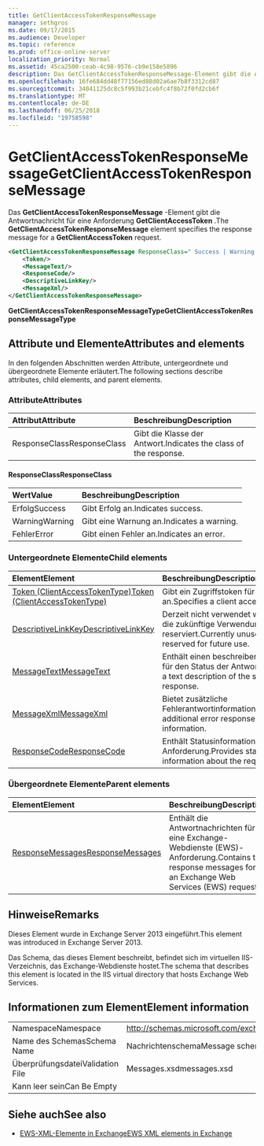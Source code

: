 ```yaml
---
title: GetClientAccessTokenResponseMessage
manager: sethgros
ms.date: 09/17/2015
ms.audience: Developer
ms.topic: reference
ms.prod: office-online-server
localization_priority: Normal
ms.assetid: 45ca2500-ceab-4c98-9576-cb9e158e5896
description: Das GetClientAccessTokenResponseMessage-Element gibt die Antwortnachricht für eine Anforderung GetClientAccessToken.
ms.openlocfilehash: 16fe684dd48f77156ed88d02a6ae7b8f3312cd87
ms.sourcegitcommit: 34041125dc8c5f993b21cebfc4f8b72f0fd2cb6f
ms.translationtype: MT
ms.contentlocale: de-DE
ms.lasthandoff: 06/25/2018
ms.locfileid: "19758598"
---
```

# <a name="getclientaccesstokenresponsemessage"></a><span data-ttu-id="87d07-103">GetClientAccessTokenResponseMessage</span><span class="sxs-lookup"><span data-stu-id="87d07-103">GetClientAccessTokenResponseMessage</span></span>

<span data-ttu-id="87d07-104">Das **GetClientAccessTokenResponseMessage** -Element gibt die Antwortnachricht für eine Anforderung **GetClientAccessToken** .</span><span class="sxs-lookup"><span data-stu-id="87d07-104">The **GetClientAccessTokenResponseMessage** element specifies the response message for a **GetClientAccessToken** request.</span></span> 
  
```XML
<GetClientAccessTokenResponseMessage ResponseClass=" Success | Warning | Error ">
    <Token/>
    <MessageText/>
    <ResponseCode/>
    <DescriptiveLinkKey/>
    <MessageXml/>
</GetClientAccessTokenResponseMessage>
```

 <span data-ttu-id="87d07-105">**GetClientAccessTokenResponseMessageType**</span><span class="sxs-lookup"><span data-stu-id="87d07-105">**GetClientAccessTokenResponseMessageType**</span></span>
## <a name="attributes-and-elements"></a><span data-ttu-id="87d07-106">Attribute und Elemente</span><span class="sxs-lookup"><span data-stu-id="87d07-106">Attributes and elements</span></span>

<span data-ttu-id="87d07-107">In den folgenden Abschnitten werden Attribute, untergeordnete und übergeordnete Elemente erläutert.</span><span class="sxs-lookup"><span data-stu-id="87d07-107">The following sections describe attributes, child elements, and parent elements.</span></span>
  
### <a name="attributes"></a><span data-ttu-id="87d07-108">Attribute</span><span class="sxs-lookup"><span data-stu-id="87d07-108">Attributes</span></span>

|<span data-ttu-id="87d07-109">**Attribut**</span><span class="sxs-lookup"><span data-stu-id="87d07-109">**Attribute**</span></span>|<span data-ttu-id="87d07-110">**Beschreibung**</span><span class="sxs-lookup"><span data-stu-id="87d07-110">**Description**</span></span>|
|:-----|:-----|
|<span data-ttu-id="87d07-111">ResponseClass</span><span class="sxs-lookup"><span data-stu-id="87d07-111">ResponseClass</span></span>  <br/> |<span data-ttu-id="87d07-112">Gibt die Klasse der Antwort.</span><span class="sxs-lookup"><span data-stu-id="87d07-112">Indicates the class of the response.</span></span>  <br/> |
   
#### <a name="responseclass"></a><span data-ttu-id="87d07-113">ResponseClass</span><span class="sxs-lookup"><span data-stu-id="87d07-113">ResponseClass</span></span>

|<span data-ttu-id="87d07-114">**Wert**</span><span class="sxs-lookup"><span data-stu-id="87d07-114">**Value**</span></span>|<span data-ttu-id="87d07-115">**Beschreibung**</span><span class="sxs-lookup"><span data-stu-id="87d07-115">**Description**</span></span>|
|:-----|:-----|
|<span data-ttu-id="87d07-116">Erfolg</span><span class="sxs-lookup"><span data-stu-id="87d07-116">Success</span></span>  <br/> |<span data-ttu-id="87d07-117">Gibt Erfolg an.</span><span class="sxs-lookup"><span data-stu-id="87d07-117">Indicates success.</span></span>  <br/> |
|<span data-ttu-id="87d07-118">Warning</span><span class="sxs-lookup"><span data-stu-id="87d07-118">Warning</span></span>  <br/> |<span data-ttu-id="87d07-119">Gibt eine Warnung an.</span><span class="sxs-lookup"><span data-stu-id="87d07-119">Indicates a warning.</span></span>  <br/> |
|<span data-ttu-id="87d07-120">Fehler</span><span class="sxs-lookup"><span data-stu-id="87d07-120">Error</span></span>  <br/> |<span data-ttu-id="87d07-121">Gibt einen Fehler an.</span><span class="sxs-lookup"><span data-stu-id="87d07-121">Indicates an error.</span></span>  <br/> |
   
### <a name="child-elements"></a><span data-ttu-id="87d07-122">Untergeordnete Elemente</span><span class="sxs-lookup"><span data-stu-id="87d07-122">Child elements</span></span>

|<span data-ttu-id="87d07-123">**Element**</span><span class="sxs-lookup"><span data-stu-id="87d07-123">**Element**</span></span>|<span data-ttu-id="87d07-124">**Beschreibung**</span><span class="sxs-lookup"><span data-stu-id="87d07-124">**Description**</span></span>|
|:-----|:-----|
|[<span data-ttu-id="87d07-125">Token (ClientAccessTokenType)</span><span class="sxs-lookup"><span data-stu-id="87d07-125">Token (ClientAccessTokenType)</span></span>](token-clientaccesstokentype.md) <br/> |<span data-ttu-id="87d07-126">Gibt ein Zugriffstoken für den Client an.</span><span class="sxs-lookup"><span data-stu-id="87d07-126">Specifies a client access token.</span></span>  <br/> |
|[<span data-ttu-id="87d07-127">DescriptiveLinkKey</span><span class="sxs-lookup"><span data-stu-id="87d07-127">DescriptiveLinkKey</span></span>](descriptivelinkkey.md) <br/> |<span data-ttu-id="87d07-128">Derzeit nicht verwendet wird und für die zukünftige Verwendung reserviert.</span><span class="sxs-lookup"><span data-stu-id="87d07-128">Currently unused and reserved for future use.</span></span>  <br/> |
|[<span data-ttu-id="87d07-129">MessageText</span><span class="sxs-lookup"><span data-stu-id="87d07-129">MessageText</span></span>](messagetext.md) <br/> |<span data-ttu-id="87d07-130">Enthält einen beschreibenden Text für den Status der Antwort.</span><span class="sxs-lookup"><span data-stu-id="87d07-130">Provides a text description of the status of the response.</span></span>  <br/> |
|[<span data-ttu-id="87d07-131">MessageXml</span><span class="sxs-lookup"><span data-stu-id="87d07-131">MessageXml</span></span>](messagexml.md) <br/> |<span data-ttu-id="87d07-132">Bietet zusätzliche Fehlerantwortinformationen.</span><span class="sxs-lookup"><span data-stu-id="87d07-132">Provides additional error response information.</span></span>  <br/> |
|[<span data-ttu-id="87d07-133">ResponseCode</span><span class="sxs-lookup"><span data-stu-id="87d07-133">ResponseCode</span></span>](responsecode.md) <br/> |<span data-ttu-id="87d07-134">Enthält Statusinformationen über die Anforderung.</span><span class="sxs-lookup"><span data-stu-id="87d07-134">Provides status information about the request.</span></span>  <br/> |
   
### <a name="parent-elements"></a><span data-ttu-id="87d07-135">Übergeordnete Elemente</span><span class="sxs-lookup"><span data-stu-id="87d07-135">Parent elements</span></span>

|<span data-ttu-id="87d07-136">**Element**</span><span class="sxs-lookup"><span data-stu-id="87d07-136">**Element**</span></span>|<span data-ttu-id="87d07-137">**Beschreibung**</span><span class="sxs-lookup"><span data-stu-id="87d07-137">**Description**</span></span>|
|:-----|:-----|
|[<span data-ttu-id="87d07-138">ResponseMessages</span><span class="sxs-lookup"><span data-stu-id="87d07-138">ResponseMessages</span></span>](responsemessages.md) <br/> |<span data-ttu-id="87d07-139">Enthält die Antwortnachrichten für eine Exchange-Webdienste (EWS)-Anforderung.</span><span class="sxs-lookup"><span data-stu-id="87d07-139">Contains the response messages for an Exchange Web Services (EWS) request.</span></span>  <br/> |
   
## <a name="remarks"></a><span data-ttu-id="87d07-140">Hinweise</span><span class="sxs-lookup"><span data-stu-id="87d07-140">Remarks</span></span>

<span data-ttu-id="87d07-141">Dieses Element wurde in Exchange Server 2013 eingeführt.</span><span class="sxs-lookup"><span data-stu-id="87d07-141">This element was introduced in Exchange Server 2013.</span></span>
  
<span data-ttu-id="87d07-142">Das Schema, das dieses Element beschreibt, befindet sich im virtuellen IIS-Verzeichnis, das Exchange-Webdienste hostet.</span><span class="sxs-lookup"><span data-stu-id="87d07-142">The schema that describes this element is located in the IIS virtual directory that hosts Exchange Web Services.</span></span>
  
## <a name="element-information"></a><span data-ttu-id="87d07-143">Informationen zum Element</span><span class="sxs-lookup"><span data-stu-id="87d07-143">Element information</span></span>

|||
|:-----|:-----|
|<span data-ttu-id="87d07-144">Namespace</span><span class="sxs-lookup"><span data-stu-id="87d07-144">Namespace</span></span>  <br/> |http://schemas.microsoft.com/exchange/services/2006/messages  <br/> |
|<span data-ttu-id="87d07-145">Name des Schemas</span><span class="sxs-lookup"><span data-stu-id="87d07-145">Schema Name</span></span>  <br/> |<span data-ttu-id="87d07-146">Nachrichtenschema</span><span class="sxs-lookup"><span data-stu-id="87d07-146">Message schema</span></span>  <br/> |
|<span data-ttu-id="87d07-147">Überprüfungsdatei</span><span class="sxs-lookup"><span data-stu-id="87d07-147">Validation File</span></span>  <br/> |<span data-ttu-id="87d07-148">Messages.xsd</span><span class="sxs-lookup"><span data-stu-id="87d07-148">messages.xsd</span></span>  <br/> |
|<span data-ttu-id="87d07-149">Kann leer sein</span><span class="sxs-lookup"><span data-stu-id="87d07-149">Can Be Empty</span></span>  <br/> ||
   
## <a name="see-also"></a><span data-ttu-id="87d07-150">Siehe auch</span><span class="sxs-lookup"><span data-stu-id="87d07-150">See also</span></span>



- [<span data-ttu-id="87d07-151">EWS-XML-Elemente in Exchange</span><span class="sxs-lookup"><span data-stu-id="87d07-151">EWS XML elements in Exchange</span></span>](ews-xml-elements-in-exchange.md)

